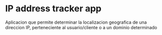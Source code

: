 # IP address tracker app
Aplicacion que permite determinar la localizacion geografica de una direccion IP,
perteneciente al usuario/cliente o a un dominio determinado

